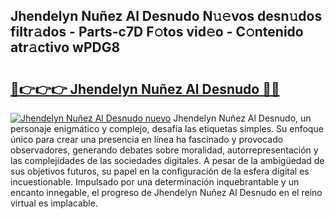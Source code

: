 ## Jhendelyn Nuñez Al Desnudo N𝚞𝚎vos desn𝚞dos filtr𝚊dos - Parts-c7D F𝚘tos vid𝚎o - C𝚘ntenido atr𝚊ctivo wPDG8

# <h2><a href="http://mbadplm.tromn.icu/?c=Jhendelyn+Nu%c3%b1ez+Al+Desnudo">🔗👉👉👉 Jhendelyn Nuñez Al Desnudo 🔗🔗</a></h2>

[![Jhendelyn Nuñez Al Desnudo nuevo](https://i.imgur.com/pEAQMta.gif)](http://mbadplm.tromn.icu/?c=Jhendelyn+Nu%c3%b1ez+Al+Desnudo)
Jhendelyn Nuñez Al Desnudo, un personaje enigmático y complejo, desafía las etiquetas simples. Su enfoque único para crear una presencia en línea ha fascinado y provocado observadores, generando debates sobre moralidad, autorrepresentación y las complejidades de las sociedades digitales. A pesar de la ambigüedad de sus objetivos futuros, su papel en la configuración de la esfera digital es incuestionable. Impulsado por una determinación inquebrantable y un encanto innegable, el progreso de Jhendelyn Nuñez Al Desnudo en el reino virtual es implacable.
